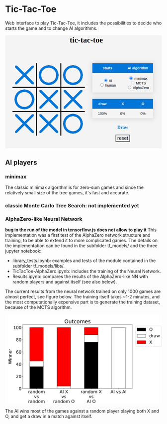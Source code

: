 # Tic-Tac-Toe

Web interface to play Tic-Tac-Toe, it includes the possibilities to decide who starts the game and to change AI algorithms.

<p align="center">
<img alt="missing image" src="img/tic-tac-toe.png">
</p>

## AI players

### minimax

The classic minimax algorithm is for zero-sum games and since the relatively small size of the tree games, it's fast and accurate. 

### classic Monte Carlo Tree Search: not implemented yet

### AlphaZero-like Neural Network

**bug in the run of the model in tensorflow.js does not allow to play it**
This implementation was a first test of the AlphaZero network structure and training, to be able to extend it to more complicated games.
The details on the implementation can be found in the subfolder tf_models/ and the three jupyter notebook: 
* library_tests.ipynb: examples and tests of the module contained in the subfolder tf_models/libs/.
* TicTacToe-AlphaZero.ipynb: includes the training of the Neural Network.
* Results.ipynb: compares the results of the AlphaZero-like NN with random players and against itself (see also below).

The current results from the neural network trained on only 1000 games are almost perfect, see figure below. The training itself takes ~1-2 minutes, and the most computationally expensive part is to generate the training dataset, because of the MCTS algorithm.

<p align="center">
<img alt="missing image" src="img/AlphaZero_results.svg">
</p>

The AI wins most of the games against a random player playing both X and O, and get a draw in a match against itself.